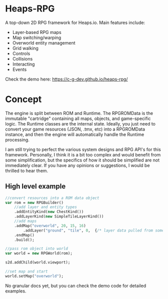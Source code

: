 # Heaps-RPG

A top-down 2D RPG framework for Heaps.io. Main features include:

- Layer-based RPG maps
- Map switching/warping
- Overworld entity management
- Grid walking
- Controls
- Collisions
- Interacting
- Events

Check the demo here: https://c-g-dev.github.io/heaps-rpg/

# Concept

The engine is split between ROM and Runtime. The RPGROMData is the immutable "cartridge" containing all maps, objects, and game-specific logic. The Runtime classes are the internal state. Ideally, you just need to convert your game resources (JSON, .tmx, etc) into a RPGROMData instance, and then the engine will automatically handle the Runtime processing. 

I am still trying to perfect the various system designs and RPG API's for this framework. Personally, I think it is a bit too complex and would benefit from some simplification, but the specifics of how it should be simplified are not immediately clear. If you have any opinions or suggestions, I would be thrilled to hear them.

## High level example

```haxe
//convert resources into a ROM data object
var rom = new RPGBuilder()
    //add layer and entity types
    .addEntityKind(new ChestKind())
    .addLayerKind(new SimpleTileLayerKind())
    //add maps
    .addMap("overworld", 20, 15, 16)
        .addLayer("ground", "tile", 0,  {/* layer data pulled from some file */})
    .endMap()
    .build();

//pass rom object into world
var world = new RPGWorld(rom);

s2d.addChild(world.viewport);

//set map and start
world.setMap("overworld");
```

No granular docs yet, but you can check the demo code for detailed examples.

